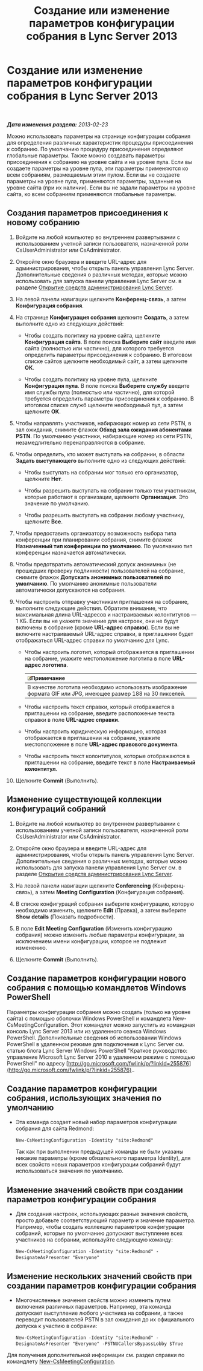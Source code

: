 ﻿---
title: Создание или изменение параметров конфигурации собрания в Lync Server 2013
TOCTitle: Создание или изменение параметров конфигурации собрания в Lync Server 2013
ms:assetid: ce6773c1-a0d5-4405-8e32-33a6f3a46a1a
ms:mtpsurl: https://technet.microsoft.com/ru-ru/library/JJ721889(v=OCS.15)
ms:contentKeyID: 49888196
ms.date: 05/19/2016
mtps_version: v=OCS.15
ms.translationtype: HT
---

# Создание или изменение параметров конфигурации собрания в Lync Server 2013

 

_**Дата изменения раздела:** 2013-02-23_

Можно использовать параметры на странице конфигурации собрания для определения различных характеристик процедуры присоединения к собранию. По умолчанию процедуру присоединения определяют глобальные параметры. Также можно создавать параметры присоединения к собранию на уровне сайта и на уровне пула. Если вы создаете параметры на уровне пула, эти параметры применяются ко всем собраниям, размещаемым этим пулом. Если вы не создаете параметры на уровне пула, применяются параметры, заданные на уровне сайта (при их наличии). Если вы не задали параметры на уровне сайта, ко всем собраниям применяются глобальные параметры.

## Создания параметров присоединения к новому собранию

1.  Войдите на любой компьютер во внутреннем развертывании с использованием учетной записи пользователя, назначенной роли CsUserAdministrator или CsAdministrator.

2.  Откройте окно браузера и введите URL-адрес для администрирования, чтобы открыть панель управления Lync Server. Дополнительные сведения о различных методах, которые можно использовать для запуска панели управления Lync Server см. в разделе [Открытие средств администрирования Lync Server](lync-server-2013-open-lync-server-administrative-tools.md).

3.  На левой панели навигации щелкните **Конференц-связь**, а затем **Конфигурация собрания**.

4.  На странице **Конфигурация собрания** щелкните **Создать**, а затем выполните одно из следующих действий:
    
      - Чтобы создать политику на уровне сайта, щелкните **Конфигурация сайта**. В поле поиска **Выберите сайт** введите имя сайта (полностью или частично), для которого требуется определить параметры присоединения к собранию. В итоговом списке сайтов щелкните необходимый сайт, а затем щелкните **ОК**.
    
      - Чтобы создать политику на уровне пула, щелкните **Конфигурация пула**. В поле поиска **Выберите службу** введите имя службы пула (полностью или частично), для которой требуется определить параметры присоединения к собранию. В итоговом списке служб щелкните необходимый пул, а затем щелкните **ОК**.

5.  Чтобы направлять участников, набирающих номер из сети PSTN, в зал ожидания, снимите флажок **Обход зала ожидания абонентами PSTN**. По умолчанию участники, набирающие номер из сети PSTN, незамедлительно перенаправляются в собрание.

6.  Чтобы определить, кто может выступать на собрании, в области **Задать выступающего** выполните одно из следующих действий:
    
      - Чтобы выступать на собрании мог только его организатор, щелкните **Нет**.
    
      - Чтобы разрешить выступать на собрании только тем участникам, которые работают в организации, щелкните **Организация**. Это значение по умолчанию.
    
      - Чтобы разрешить выступать на собрании любому участнику, щелкните **Все**.

7.  Чтобы предоставить организатору возможность выбора типа конференции при планировании собрания, снимите флажок **Назначенный тип конференции по умолчанию**. По умолчанию тип конференции назначается автоматически.

8.  Чтобы предотвратить автоматический допуск анонимных (не прошедших проверку подлинности) пользователей на собрание, снимите флажок **Допускать анонимных пользователей по умолчанию**. По умолчанию анонимные пользователи автоматически допускаются на собрания.

9.  Чтобы настроить отправку участникам приглашения на собрание, выполните следующие действия. Обратите внимание, что максимальная длина URL-адресов и настраиваемых колонтитулов — 1 КБ. Если вы не укажете значение для настроек, они не будут включены в собрание (кроме **URL-адрес справки**). Если вы не включите настраиваемый URL-адрес справки, в приглашении будет отображаться URL-адрес справки по умолчанию для Lync.
    
      - Чтобы настроить логотип, который отображается в приглашении на собрание, укажите местоположение логотипа в поле **URL-адрес логотипа**.
        
        <table>
        <thead>
        <tr class="header">
        <th><img src="images/Gg398412.note(OCS.15).gif" title="note" alt="note" />Примечание</th>
        </tr>
        </thead>
        <tbody>
        <tr class="odd">
        <td>В качестве логотипа необходимо использовать изображение формата GIF или JPG, имеющее размер 188 на 30 пикселей.</td>
        </tr>
        </tbody>
        </table>
    
      - Чтобы настроить текст справки, который отображается в приглашении на собрание, введите расположение текста справки в поле **URL-адрес справки**.
    
      - Чтобы настроить юридическую информацию, которая отображается в приглашении на собрание, укажите местоположение в поле **URL-адрес правового документа**.
    
      - Чтобы настроить текст колонтитулов, которые отображаются в приглашении на собрание, введите текст в поле **Настраиваемый колонтитул**.

10. Щелкните **Commit** (Выполнить).

## Изменение существующей коллекции конфигураций собраний

1.  Войдите на любой компьютер во внутреннем развертывании с использованием учетной записи пользователя, назначенной роли CsUserAdministrator или CsAdministrator.

2.  Откройте окно браузера и введите URL-адрес для администрирования, чтобы открыть панель управления Lync Server. Дополнительные сведения о различных методах, которые можно использовать для запуска панели управления Lync Server см. в разделе [Открытие средств администрирования Lync Server](lync-server-2013-open-lync-server-administrative-tools.md).

3.  На левой панели навигации щелкните **Conferencing** (Конференц-связь), а затем **Meeting Configuration** (Конфигурация собрания).

4.  В списке конфигураций собрания выберите конфигурацию, которую необходимо изменить, щелкните **Edit** (Правка), а затем выберите **Show details** (Показать подробности).

5.  В поле **Edit Meeting Configuration** (Изменить конфигурацию собрания) можно изменить любые параметры конфигурации, за исключением имени конфигурации, которое не подлежит изменению.

6.  Щелкните **Commit** (Выполнить).

## Создание параметров конфигурации нового собрания с помощью командлетов Windows PowerShell

Параметры конфигурации собрания можно создать (только на уровне сайта) с помощью оболочки Windows PowerShell и командлета New-CsMeetingConfiguration. Этот командлет можно запустить из командная консоль Lync Server 2013 или из удаленного сеанса Windows PowerShell. Дополнительные сведения об использовании Windows PowerShell в удаленном режиме для подключения к Lync Server см. статью блога Lync Server Windows PowerShell "Краткое руководство: управление Microsoft Lync Server 2010 в удаленном режиме с помощью PowerShell" по адресу [http://go.microsoft.com/fwlink/p/?linkId=255876](http://go.microsoft.com/fwlink/p/?linkid=255876)..

## Создание параметров конфигурации собрания, использующих значения по умолчанию

  - Эта команда создает новый набор параметров конфигурации собрания для сайта Redmond:
    
        New-CsMeetingConfiguration -Identity "site:Redmond"
    
    Так как при выполнении предыдущей команды не были указаны никакие параметры (кроме обязательного параметра Identity), для всех свойств новых параметров конфигурации собраний будут использоваться значения по умолчанию.

## Изменение значений свойств при создании параметров конфигурации собрания

  - Для создания настроек, использующих разные значения свойств, просто добавьте соответствующий параметр и значение параметра. Например, чтобы создать коллекцию параметров конфигурации собраний, которые по умолчанию допускают выступление всех участников на собрании, используйте следующую команду:
    
        New-CsMeetingConfiguration -Identity "site:Redmond" -DesignateAsPresenter "Everyone"

## Изменение нескольких значений свойств при создании параметров конфигурации собрания

  - Многочисленные значения свойств можно изменить путем включения различных параметров. Например, эта команда допускает выступление любого участника на собрании, а также переводит пользователей PSTN в зал ожидания до их официального допуска к участию в собрании:
    
        New-CsMeetingConfiguration -Identity "site:Redmond" -DesignateAsPresenter "Everyone" -PSTNUCallersBypassLobby $True

Для получения дополнительной информации см. раздел справки по командлету [New-CsMeetingConfiguration](new-csmeetingconfiguration.md).

